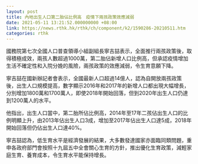 ```yaml
---
layout: post
title: 內地出生人口第二胎佔比例高　疫情下兩孩政策效應減弱
date: 2021-05-11 13:21:52.000000000 +08:00
link: https://news.rthk.hk/rthk/ch/component/k2/1590286-20210511.htm
categories: rthk
---
```


國務院第七次全國人口普查領導小組副組長寧吉喆表示，全面推行兩孩政策後，取得積極成效，兩孩人數超過1000萬，第二胎佔新增人口比例高，但承認疫情增加生活不確定性和入院分娩的風險，兩孩政策的效應減弱，令生育意願下降。

寧吉喆在國新辦記者會表示，全國最新人口超過14億人，認為自開放兩孩政策後，出生人口規模提高，數字顯示2016年和2017年的新增人口都出現大幅增長，分別增加1800萬和1700萬人，即使2018年開始回落，但到2020年出生人口仍達到1200萬人的水平。

他指出，出生人口當中，第二胎所佔比例高，2014年至17年二孩佔出生人口的比例明顯上升，由2013年佔出生人口3成，增加至2017年佔出生人口達5成，2018年開始回落但仍佔出生人口達40%。

寧吉喆認為，低生育水平是經濟發展的結果，大多數發達國家亦面臨同類問題，重申各政府部門會按照十九屆五中全會關心生育的方針，推出優化生育政策，減輕家庭生育、養育成本，令生育水平能保持增長。
